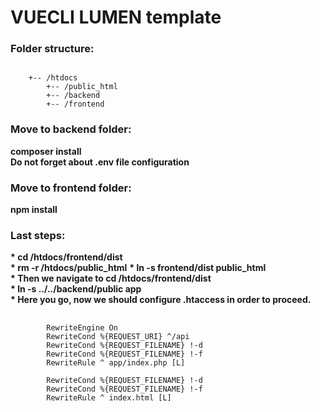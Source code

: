 # VUECLI LUMEN template

### Folder structure: <br>
<pre ><code>
    +-- /htdocs
        +-- /public_html
        +-- /backend
        +-- /frontend
</code></pre>

### Move to backend folder:<br>
<strong>composer install</strong>
<br><strong>Do not forget about .env file configuration</strong>

### Move to frontend folder:<br>
<strong>npm install</strong>

### Last steps:<br>
<strong> * cd /htdocs/frontend/dist</strong>
<br><strong> * rm -r /htdocs/public_html</strong>
<strong> * ln -s frontend/dist public_html</strong>
<br><strong> * Then we navigate to cd /htdocs/frontend/dist</strong>
<br><strong> * ln -s ../../backend/public app</strong>
<br><strong> * Here you go, now we should configure .htaccess in order to proceed.</strong>

<pre>
    <code>
        RewriteEngine On
        RewriteCond %{REQUEST_URI} ^/api
        RewriteCond %{REQUEST_FILENAME} !-d
        RewriteCond %{REQUEST_FILENAME} !-f
        RewriteRule ^ app/index.php [L]

        RewriteCond %{REQUEST_FILENAME} !-d
        RewriteCond %{REQUEST_FILENAME} !-f
        RewriteRule ^ index.html [L]
    </code>
</pre>